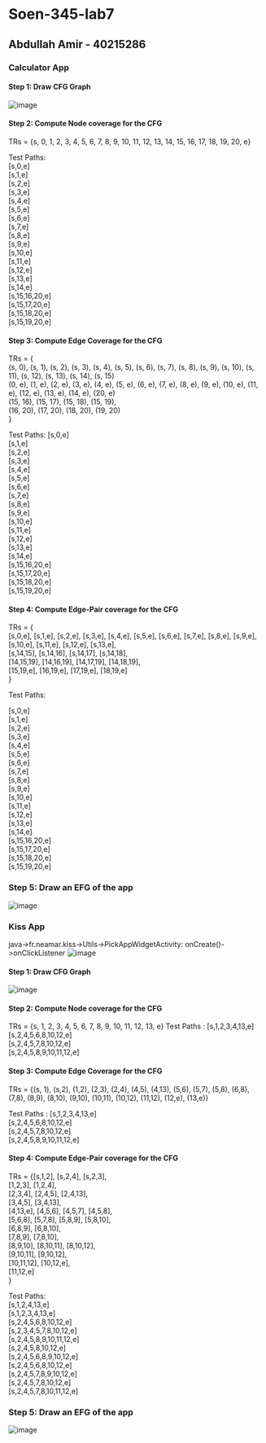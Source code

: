 # Soen-345-lab7

## Abdullah Amir - 40215286

### Calculator App

#### Step 1: Draw CFG Graph

![image](https://github.com/AA789-ai/Soen-345-lab7/assets/97749196/0476aae2-a8f8-4c47-afb4-ce72e2318703)


#### Step 2: Compute Node coverage for the CFG

TRs = {s, 0, 1, 2, 3, 4, 5, 6, 7, 8, 9, 10, 11, 12, 13, 14, 15, 16, 17, 18, 19, 20, e} <br>

Test Paths: <br>
[s,0,e] <br>
[s,1,e] <br>
[s,2,e] <br>
[s,3,e] <br>
[s,4,e] <br>
[s,5,e] <br>
[s,6,e] <br>
[s,7,e] <br>
[s,8,e] <br>
[s,9,e] <br>
[s,10,e] <br>
[s,11,e] <br>
[s,12,e] <br>
[s,13,e] <br>
[s,14,e] <br>
[s,15,16,20,e] <br>
[s,15,17,20,e] <br>
[s,15,18,20,e] <br>
[s,15,19,20,e] <br>



#### Step 3: Compute Edge Coverage for the CFG

TRs = { <br>
(s, 0), (s, 1), (s, 2), (s, 3), (s, 4), (s, 5), (s, 6), (s, 7), (s, 8), (s, 9), (s, 10), (s, 11), (s, 12), (s, 13), (s, 14), (s, 15) <br>
(0, e), (1, e), (2, e), (3, e), (4, e), (5, e), (6, e), (7, e), (8, e), (9, e), (10, e), (11, e), (12, e), (13, e), (14, e), (20, e) <br>
(15, 16), (15, 17), (15, 18), (15, 19), <br>
(16, 20), (17, 20), (18, 20), (19, 20) <br>
}<br>


Test Paths:
[s,0,e] <br>
[s,1,e] <br>
[s,2,e] <br>
[s,3,e] <br>
[s,4,e] <br>
[s,5,e] <br>
[s,6,e] <br>
[s,7,e] <br>
[s,8,e] <br>
[s,9,e] <br>
[s,10,e] <br>
[s,11,e] <br>
[s,12,e] <br>
[s,13,e] <br>
[s,14,e] <br>
[s,15,16,20,e] <br>
[s,15,17,20,e] <br>
[s,15,18,20,e] <br>
[s,15,19,20,e] <br>

#### Step 4: Compute Edge-Pair coverage for the CFG

TRs = { <br>
[s,0,e], [s,1,e], [s,2,e], [s,3,e], [s,4,e], [s,5,e], [s,6,e], [s,7,e], [s,8,e], [s,9,e], [s,10,e], [s,11,e], [s,12,e], [s,13,e], <br>
[s,14,15], [s,14,16], [s,14,17], [s,14,18], <br>
[14,15,19], [14,16,19], [14,17,19], [14,18,19], <br>
[15,19,e], [16,19,e], [17,19,e], [18,19,e] <br>
} <br>

Test Paths:

[s,0,e] <br>
[s,1,e] <br>
[s,2,e] <br>
[s,3,e] <br>
[s,4,e] <br>
[s,5,e] <br>
[s,6,e] <br>
[s,7,e] <br>
[s,8,e] <br>
[s,9,e] <br>
[s,10,e] <br>
[s,11,e] <br>
[s,12,e] <br>
[s,13,e] <br>
[s,14,e] <br>
[s,15,16,20,e] <br>
[s,15,17,20,e] <br>
[s,15,18,20,e] <br>
[s,15,19,20,e] <br>


### Step 5: Draw an EFG of the app
![image](https://github.com/AA789-ai/Soen-345-lab7/assets/97749196/8fb6adb2-f276-4f4d-9029-7b76270e1b07)



### Kiss App

java->fr.neamar.kiss->Utils->PickAppWidgetActivity: onCreate()->onClickListener
![image](https://github.com/AA789-ai/Soen-345-lab7/assets/97749196/ad0821a8-9581-4fcd-b5da-6f7666c7f900)


#### Step 1: Draw CFG Graph
![image](https://github.com/AA789-ai/Soen-345-lab7/assets/97749196/d87304aa-e1d3-43bd-bf4b-efe30cc51cec)


#### Step 2: Compute Node coverage for the CFG
TRs = {s, 1, 2, 3, 4, 5, 6, 7, 8, 9, 10, 11, 12, 13, e}
Test Paths :
[s,1,2,3,4,13,e] <br>
[s,2,4,5,6,8,10,12,e] <br>
[s,2,4,5,7,8,10,12,e] <br>
[s,2,4,5,8,9,10,11,12,e] <br>

#### Step 3: Compute Edge Coverage for the CFG
TRs = {(s, 1), (s,2), (1,2), (2,3), (2,4), (4,5), (4,13), (5,6), (5,7), (5,8), (6,8), (7,8), (8,9), (8,10), (9,10), (10,11), (10,12), (11,12), (12,e), (13,e)} <br>

Test Paths :
[s,1,2,3,4,13,e] <br>
[s,2,4,5,6,8,10,12,e] <br>
[s,2,4,5,7,8,10,12,e] <br>
[s,2,4,5,8,9,10,11,12,e] <br>



#### Step 4: Compute Edge-Pair coverage for the CFG
TRs = {[s,1,2], [s,2,4], [s,2,3], <br>
[1,2,3], [1,2,4], <br> 
[2,3,4], [2,4,5], [2,4,13], <br>
[3,4,5], [3,4,13], <br>
[4,13,e], [4,5,6], [4,5,7], [4,5,8], <br>
[5,6,8], [5,7,8], [5,8,9], [5,8,10], <br>
[6,8,9], [6,8,10], <br>
[7,8,9], [7,8,10], <br>
[8,9,10], [8,10,11], [8,10,12], <br>
[9,10,11], [9,10,12], <br>
[10,11,12], [10,12,e], <br>
[11,12,e] <br>
} <br>

Test Paths: <br>
[s,1,2,4,13,e] <br>
[s,1,2,3,4,13,e] <br>
[s,2,4,5,6,8,10,12,e] <br>
[s,2,3,4,5,7,8,10,12,e] <br>
[s,2,4,5,8,9,10,11,12,e] <br>
[s,2,4,5,8,10,12,e] <br>
[s,2,4,5,6,8,9,10,12,e] <br>
[s,2,4,5,6,8,10,12,e] <br>
[s,2,4,5,7,8,9,10,12,e] <br>
[s,2,4,5,7,8,10,12,e] <br>
[s,2,4,5,7,8,10,11,12,e] <br>


### Step 5: Draw an EFG of the app
![image](https://github.com/AA789-ai/Soen-345-lab7/assets/97749196/eb43407a-1024-43ea-bc70-e20119ff6e6e)

